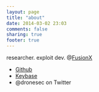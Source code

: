 ```yaml
---
layout: page
title: "about"
date: 2014-03-02 23:03
comments: false
sharing: true
footer: true
---
```


researcher. exploit dev. @[FusionX](http://fusionx.com)

+ [Github](https://github.com/hatRiot/)
+ [Keybase](https://keybase.io/droner)
+ @dronesec on Twitter
